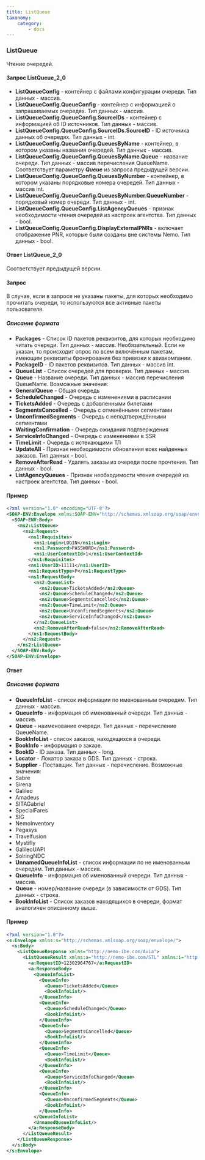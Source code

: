 ```yaml
---
title: ListQueue
taxonomy:
    category:
        - docs
---
```


### ListQueue

Чтение очередей. 

#### Запрос ListQueue_2_0
- **ListQueueConfig** - контейнер с файлами конфигурации очереди. Тип данных - массив.
- **ListQueueConfig.QueueConfig** - контейнер с информацией о запрашиваемых очередях. Тип данных - массив.
- **ListQueueConfig.QueueConfig.SourceIDs** - контейнер с информацией об ID источников. Тип данных - массив.
- **ListQueueConfig.QueueConfig.SourceIDs.SourceID** - ID источника данных об очередях. Тип данных - int.
- **ListQueueConfig.QueueConfig.QueuesByName** - контейнер, в котором указаны названия очередей. Тип данных - массив. 
- **ListQueueConfig.QueueConfig.QueuesByName.Queue** - название очереди. Тип данных - массив перечисления QueueName. Соответствует параметру _**Queue**_ из запроса предыдущей версии. 
- **ListQueueConfig.QueueConfig.QueuesByNumber** - контейнер, в котором указаны порядковые номера очередей.  Тип данных  - массив int.
- **ListQueueConfig.QueueConfig.QueuesByNumber.QueueNumber** - порядковый номер очереди. Тип данных - int. 
- **ListQueueConfig.QueueConfig.ListAgencyQueues** - признак необходимости чтения очередей из настроек агентства. Тип данных - bool. 
- **ListQueueConfig.QueueConfig.DisplayExternalPNRs** - включает отображение PNR, которые были созданы вне системы Nemo. Тип данных - bool. 

#### Ответ ListQueue_2_0
Соответствует предыдущей версии.  

#### Запрос

В случае, если в запросе не указаны пакеты, для которых необходимо прочитать очереди, то используются все активные пакеты пользователя.

##### Описание формата

-   **Packages** - Список ID пакетов реквизитов, для которых необходимо читать очереди. Тип данных - массив. Необязательный. Если не указан, то происходит опрос по всем включённым пакетам, имеющим реквизиты бронирования без привязки к авиакомпании.
-   **PackageID** - ID пакетов реквизитов. Тип данных - массив int.
-   **QueueList** - Список очередей для проверки. Тип данных - массив.
-   **Queue** - Название очереди. Тип данных - массив перечисления QueueName. Возможные значения:
 -   **GeneralQueue** - Общая очередь
 -   **ScheduleChanged** - Очередь с изменениями в расписании
 -   **TicketsAdded** - Очередь с добавленными билетами
 -   **SegmentsCancelled** - Очередь с отменёнными сегментами
 -   **UnconfirmedSegments** - Очередь с неподтверждёнными сегментами
 -   **WaitingConfirmation** - Очередь ожидания подтверждения
 -   **ServiceInfoChanged** - Очередь с изменениями в SSR
 -   **TimeLimit** - Очередь с истекающими ТЛ
-   **UpdateAll** - Признак необходимости обновления всех найденных заказов. Тип данных - bool.
-   **RemoveAfterRead** - Удалять заказы из очереди после прочтения. Тип данных - bool.
-   **ListAgencyQueues** - Признак необходимости чтения очередей из настроек агентства. Тип данных - bool.

#### Пример
```xml
<?xml version="1.0" encoding="UTF-8"?>
<SOAP-ENV:Envelope xmlns:SOAP-ENV="http://schemas.xmlsoap.org/soap/envelope/" xmlns:ns1="http://nemo-ibe.com/STL" xmlns:ns2="http://nemo-ibe.com/Avia">
  <SOAP-ENV:Body>
    <ns2:ListQueue>
      <ns2:Request>
        <ns1:Requisites>
          <ns1:Login>LOGIN</ns1:Login>
          <ns1:Password>PASSWORD</ns1:Password>
          <ns1:UserContextId>1</ns1:UserContextId>
        </ns1:Requisites>
        <ns1:UserID>11111</ns1:UserID>
        <ns1:RequestType>P</ns1:RequestType>
        <ns1:RequestBody>
          <ns2:QueueList>
            <ns2:Queue>TicketsAdded</ns2:Queue>
            <ns2:Queue>ScheduleChanged</ns2:Queue>
            <ns2:Queue>SegmentsCancelled</ns2:Queue>
            <ns2:Queue>TimeLimit</ns2:Queue>
            <ns2:Queue>UnconfirmedSegments</ns2:Queue>
            <ns2:Queue>ServiceInfoChanged</ns2:Queue>
          </ns2:QueueList>
          <ns2:RemoveAfterRead>false</ns2:RemoveAfterRead>
        </ns1:RequestBody>
      </ns2:Request>
    </ns2:ListQueue>
  </SOAP-ENV:Body>
</SOAP-ENV:Envelope>
```
#### Ответ

##### Описание формата

-   **QueueInfoList** - список информации по именованным очередям. Тип данных - массив.
-   **QueueInfo** - информация об именованный очереди. Тип данных - массив.
-   **Queue** - наименование очереди. Тип данных - перечисление QueueName.
-   **BookInfoList** - список заказов, находящихся в очереди.
-   **BookInfo** - информация о заказе.
-   **BookID** - ID заказа. Тип данных - long.
-   **Locator** - Локатор заказа в GDS. Тип данных - строка.
-   **Supplier** - Поставщик. Тип данных - перечисление. Возможные значения:
 -   Sabre
 -   Sirena
 -   Galileo
 -   Amadeus
 -   SITAGabriel
 -   SpecialFares
 -   SIG
 -   NemoInventory
 -   Pegasys
 -   Travelfusion
 -   Mystifly
 -   GalileoUAPI
 -   SolringNDC
-   **UnnamedQueueInfoList** - список информации по не именованным очередям. Тип данных - массив.
-   **QueueInfo** - информация об именованный очереди. Тип данных - массив.
-   **Queue** - номер/название очереди (в зависимости от GDS). Тип данных - строка.
-   **BookInfoList** - Список заказов находящихся в очереди, формат аналогичен описанному выше.

#### Пример
```xml
<?xml version="1.0"?>
<s:Envelope xmlns:s="http://schemas.xmlsoap.org/soap/envelope/">
  <s:Body>
    <ListQueueResponse xmlns="http://nemo-ibe.com/Avia">
      <ListQueueResult xmlns:a="http://nemo-ibe.com/STL" xmlns:i="http://www.w3.org/2001/XMLSchema-instance">
        <a:RequestID>12302964767</a:RequestID>
        <a:ResponseBody>
          <QueueInfoList>
            <QueueInfo>
              <Queue>TicketsAdded</Queue>
              <BookInfoList/>
            </QueueInfo>
            <QueueInfo>
              <Queue>ScheduleChanged</Queue>
              <BookInfoList/>
            </QueueInfo>
            <QueueInfo>
              <Queue>SegmentsCancelled</Queue>
              <BookInfoList/>
            </QueueInfo>
            <QueueInfo>
              <Queue>TimeLimit</Queue>
              <BookInfoList/>
            </QueueInfo>
            <QueueInfo>
              <Queue>ServiceInfoChanged</Queue>
              <BookInfoList/>
            </QueueInfo>
            <QueueInfo>
              <Queue>UnconfirmedSegments</Queue>
              <BookInfoList/>
            </QueueInfo>
          </QueueInfoList>
          <UnnamedQueueInfoList/>
        </a:ResponseBody>
      </ListQueueResult>
    </ListQueueResponse>
  </s:Body>
</s:Envelope>
```